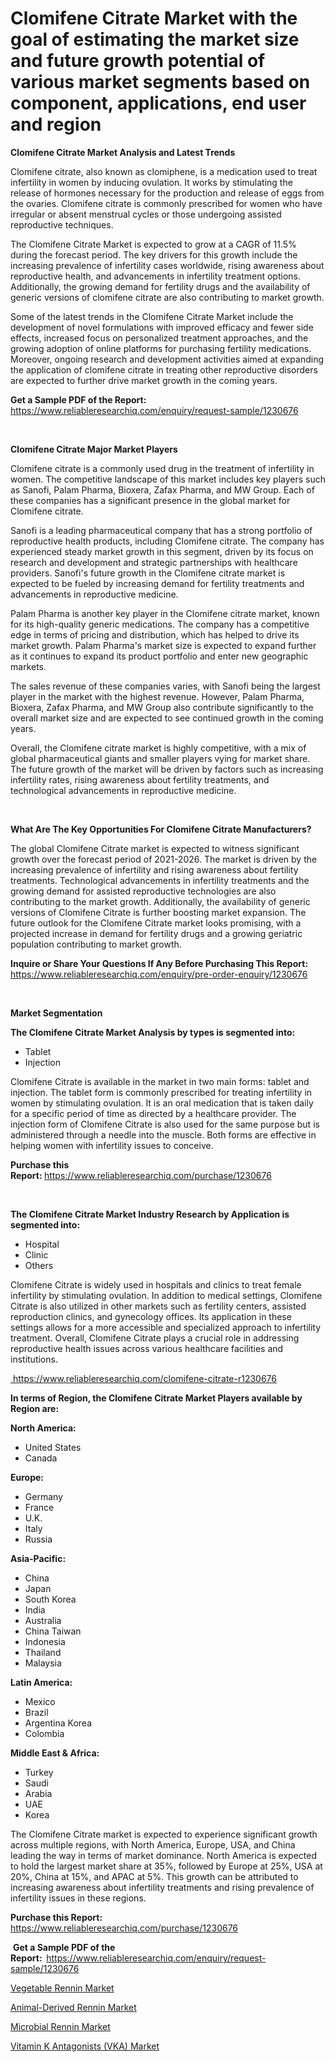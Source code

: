 <p><h1>Clomifene Citrate Market with the goal of estimating the market size and future growth potential of various market segments based on component, applications, end user and region</h1></p><p><strong>Clomifene Citrate Market Analysis and Latest Trends</strong></p>
<p><p>Clomifene citrate, also known as clomiphene, is a medication used to treat infertility in women by inducing ovulation. It works by stimulating the release of hormones necessary for the production and release of eggs from the ovaries. Clomifene citrate is commonly prescribed for women who have irregular or absent menstrual cycles or those undergoing assisted reproductive techniques.</p><p>The Clomifene Citrate Market is expected to grow at a CAGR of 11.5% during the forecast period. The key drivers for this growth include the increasing prevalence of infertility cases worldwide, rising awareness about reproductive health, and advancements in infertility treatment options. Additionally, the growing demand for fertility drugs and the availability of generic versions of clomifene citrate are also contributing to market growth.</p><p>Some of the latest trends in the Clomifene Citrate Market include the development of novel formulations with improved efficacy and fewer side effects, increased focus on personalized treatment approaches, and the growing adoption of online platforms for purchasing fertility medications. Moreover, ongoing research and development activities aimed at expanding the application of clomifene citrate in treating other reproductive disorders are expected to further drive market growth in the coming years.</p></p>
<p><strong>Get a Sample PDF of the Report:&nbsp;</strong> <a href="https://www.reliableresearchiq.com/enquiry/request-sample/1230676">https://www.reliableresearchiq.com/enquiry/request-sample/1230676</a></p>
<p>&nbsp;</p>
<p><strong>Clomifene Citrate Major Market Players</strong></p>
<p><p>Clomifene citrate is a commonly used drug in the treatment of infertility in women. The competitive landscape of this market includes key players such as Sanofi, Palam Pharma, Bioxera, Zafax Pharma, and MW Group. Each of these companies has a significant presence in the global market for Clomifene citrate.</p><p>Sanofi is a leading pharmaceutical company that has a strong portfolio of reproductive health products, including Clomifene citrate. The company has experienced steady market growth in this segment, driven by its focus on research and development and strategic partnerships with healthcare providers. Sanofi's future growth in the Clomifene citrate market is expected to be fueled by increasing demand for fertility treatments and advancements in reproductive medicine.</p><p>Palam Pharma is another key player in the Clomifene citrate market, known for its high-quality generic medications. The company has a competitive edge in terms of pricing and distribution, which has helped to drive its market growth. Palam Pharma's market size is expected to expand further as it continues to expand its product portfolio and enter new geographic markets.</p><p>The sales revenue of these companies varies, with Sanofi being the largest player in the market with the highest revenue. However, Palam Pharma, Bioxera, Zafax Pharma, and MW Group also contribute significantly to the overall market size and are expected to see continued growth in the coming years.</p><p>Overall, the Clomifene citrate market is highly competitive, with a mix of global pharmaceutical giants and smaller players vying for market share. The future growth of the market will be driven by factors such as increasing infertility rates, rising awareness about fertility treatments, and technological advancements in reproductive medicine.</p></p>
<p>&nbsp;</p>
<p><strong>What Are The Key Opportunities For Clomifene Citrate Manufacturers?</strong></p>
<p><p>The global Clomifene Citrate market is expected to witness significant growth over the forecast period of 2021-2026. The market is driven by the increasing prevalence of infertility and rising awareness about fertility treatments. Technological advancements in infertility treatments and the growing demand for assisted reproductive technologies are also contributing to the market growth. Additionally, the availability of generic versions of Clomifene Citrate is further boosting market expansion. The future outlook for the Clomifene Citrate market looks promising, with a projected increase in demand for fertility drugs and a growing geriatric population contributing to market growth.</p></p>
<p><strong>Inquire or Share Your Questions If Any Before Purchasing This Report:</strong> <a href="https://www.reliableresearchiq.com/enquiry/pre-order-enquiry/1230676">https://www.reliableresearchiq.com/enquiry/pre-order-enquiry/1230676</a></p>
<p>&nbsp;</p>
<p><strong>Market Segmentation</strong></p>
<p><strong>The Clomifene Citrate Market Analysis by types is segmented into:</strong></p>
<p><ul><li>Tablet</li><li>Injection</li></ul></p>
<p><p>Clomifene Citrate is available in the market in two main forms: tablet and injection. The tablet form is commonly prescribed for treating infertility in women by stimulating ovulation. It is an oral medication that is taken daily for a specific period of time as directed by a healthcare provider. The injection form of Clomifene Citrate is also used for the same purpose but is administered through a needle into the muscle. Both forms are effective in helping women with infertility issues to conceive.</p></p>
<p><strong>Purchase this Report:&nbsp;</strong><a href="https://www.reliableresearchiq.com/purchase/1230676">https://www.reliableresearchiq.com/purchase/1230676</a></p>
<p>&nbsp;</p>
<p><strong>The Clomifene Citrate Market Industry Research by Application is segmented into:</strong></p>
<p><ul><li>Hospital</li><li>Clinic</li><li>Others</li></ul></p>
<p><p>Clomifene Citrate is widely used in hospitals and clinics to treat female infertility by stimulating ovulation. In addition to medical settings, Clomifene Citrate is also utilized in other markets such as fertility centers, assisted reproduction clinics, and gynecology offices. Its application in these settings allows for a more accessible and specialized approach to infertility treatment. Overall, Clomifene Citrate plays a crucial role in addressing reproductive health issues across various healthcare facilities and institutions.</p></p>
<p><a href="https://www.reliableresearchiq.com/clomifene-citrate-r1230676">&nbsp;https://www.reliableresearchiq.com/clomifene-citrate-r1230676</a></p>
<p><strong>In terms of Region, the Clomifene Citrate Market Players available by Region are:</strong></p>
<p>
    <p> <strong> North America: </strong>
        <ul>
            <li>United States</li>
            <li>Canada</li>
        </ul>
        </p> 
    <p> <strong> Europe: </strong>
        <ul>
            <li>Germany</li>
            <li>France</li>
            <li>U.K.</li>
            <li>Italy</li>
            <li>Russia</li>
        </ul>
        </p> 
    <p> <strong> Asia-Pacific: </strong>
        <ul>
            <li>China</li>
            <li>Japan</li>
            <li>South Korea</li>
            <li>India</li>
            <li>Australia</li>
            <li>China Taiwan</li>
            <li>Indonesia</li>
            <li>Thailand</li>
            <li>Malaysia</li>
        </ul>
        </p> 
    <p> <strong> Latin America: </strong>
        <ul>
            <li>Mexico</li>
            <li>Brazil</li>
            <li>Argentina Korea</li>
            <li>Colombia</li>
        </ul>
        </p> 
    <p> <strong> Middle East & Africa: </strong>
        <ul>
            <li>Turkey</li>
            <li>Saudi</li>
            <li>Arabia</li>
            <li>UAE</li>
            <li>Korea</li>
        </ul>
    </p>
    </p>
<p><p>The Clomifene Citrate market is expected to experience significant growth across multiple regions, with North America, Europe, USA, and China leading the way in terms of market dominance. North America is expected to hold the largest market share at 35%, followed by Europe at 25%, USA at 20%, China at 15%, and APAC at 5%. This growth can be attributed to increasing awareness about infertility treatments and rising prevalence of infertility issues in these regions.</p></p>
<p><strong>Purchase this Report: </strong><a href="https://www.reliableresearchiq.com/purchase/1230676">https://www.reliableresearchiq.com/purchase/1230676</a></p>
<p>&nbsp;<strong>Get a Sample PDF of the Report:&nbsp;&nbsp;</strong><a href="https://www.reliableresearchiq.com/enquiry/request-sample/1230676">https://www.reliableresearchiq.com/enquiry/request-sample/1230676</a></p>
<p><strong></strong></p>
<p><p><a href="https://github.com/widyafarer/Market-Research-Report-List-1/blob/main/vegetable-rennin-market.md">Vegetable Rennin Market</a></p><p><a href="https://github.com/seamusocallaghan/Market-Research-Report-List-1/blob/main/animal-derived-rennin-market.md">Animal-Derived Rennin Market</a></p><p><a href="https://github.com/sydneyHaley871/Market-Research-Report-List-1/blob/main/microbial-rennin-market.md">Microbial Rennin Market</a></p><p><a href="https://github.com/graysonwolfe1913/Market-Research-Report-List-1/blob/main/vitamin-k-antagonists-vka-market.md">Vitamin K Antagonists (VKA) Market</a></p></p>